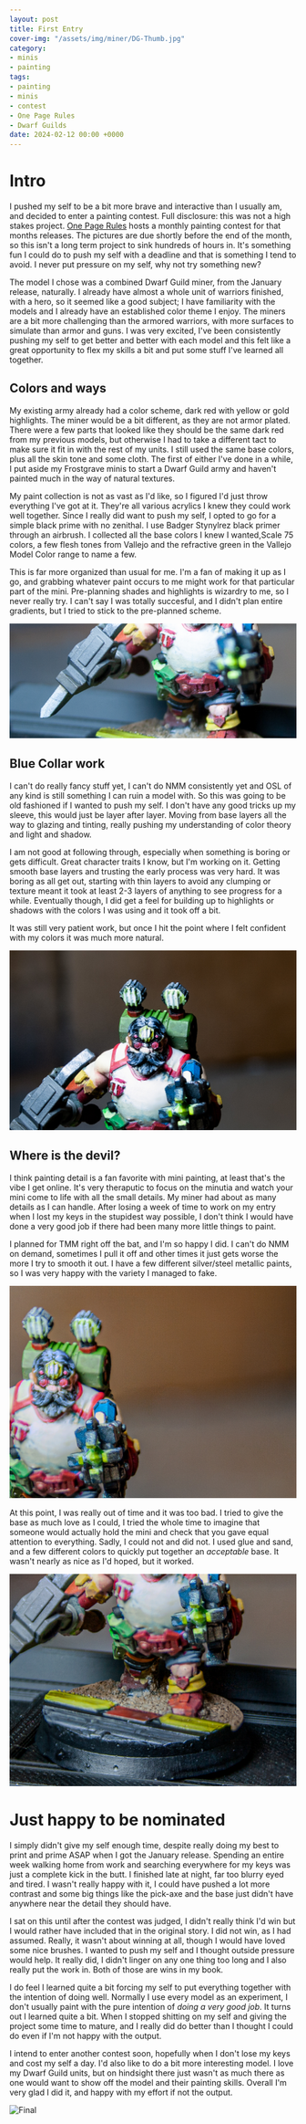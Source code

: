 ```yaml
---
layout: post
title: First Entry
cover-img: "/assets/img/miner/DG-Thumb.jpg"
category:
- minis
- painting
tags:
- painting
- minis
- contest
- One Page Rules
- Dwarf Guilds
date: 2024-02-12 00:00 +0000
---
```

# Intro

I pushed my self to be a bit more brave and interactive than I usually am, and decided to enter a painting contest. Full disclosure: this was not a high stakes project. [One Page Rules](https://www.onepagerules.com) hosts a monthly painting contest for that months releases. The pictures are due shortly before the end of the month, so this isn't a long term project to sink hundreds of hours in. It's something fun I could do to push my self with a deadline and that is something I tend to avoid. I never put pressure on my self, why not try something new?

The model I chose was a combined Dwarf Guild miner, from the January release, naturally. I already have almost a whole unit of warriors finished, with a hero, so it seemed like a good subject; I have familiarity with the models and I already have an established color theme I enjoy. The miners are a bit more challenging than the armored warriors, with more surfaces to simulate than armor and guns. I was very excited, I've been consistently pushing my self to get better and better with each model and this felt like a great opportunity to flex my skills a bit and put some stuff I've learned all together. 


## Colors and ways

My existing army already had a color scheme, dark red with yellow or gold highlights. The miner would be a bit different, as they are not armor plated. There were a few parts that looked like they should be the same dark red from my previous models, but otherwise I had to take a different tact to make sure it fit in with the rest of my units. I still used the same base colors, plus all the skin tone and some cloth. The first of either I've done in a while, I put aside my Frostgrave minis to start a Dwarf Guild army and haven't painted much in the way of natural textures. 

My paint collection is not as vast as I'd like, so I figured I'd just throw everything I've got at it. They're all various acrylics I knew they could work well together. Since I really did want to push my self, I opted to go for a simple black prime with no zenithal. I use Badger Stynylrez black primer through an airbrush. I collected all the base colors I knew I wanted,Scale 75 colors, a few flesh tones from Vallejo and the refractive green in the Vallejo Model Color range to name a few. 

This is far more organized than usual for me. I'm a fan of making it up as I go, and grabbing whatever paint occurs to me might work for that particular part of the mini. Pre-planning shades and highlights is wizardry to me, so I never really try. I can't say I was totally succesful, and I didn't plan entire gradients, but I tried to stick to the pre-planned scheme. 

![Colors](/assets/img/miner/DG-Colors.jpg)

## Blue Collar work

I can't do really fancy stuff yet, I can't do NMM consistently yet and OSL of any kind is still something I can ruin a model with. So this was going to be old fashioned if I wanted to push my self. I don't have any good tricks up my sleeve, this would just be layer after layer. Moving from base layers all the way to glazing and tinting, really pushing my understanding of color theory and light and shadow. 

I am not good at following through, especially when something is boring or gets difficult. Great character traits I know, but I'm working on it. Getting smooth base layers and trusting the early process was very hard. It was boring as all get out, starting with thin layers to avoid any clumping or texture meant it took at least 2-3 layers of anything to see progress for a while. Eventually though, I did get a feel for building up to highlights or shadows with the colors I was using and it took off a bit. 

It was still very patient work, but once I hit the point where I felt confident with my colors it was much more natural. 

![Dirty Work](/assets/img/miner/DG-Zoom.jpg)

## Where is the devil?

I think painting detail is a fan favorite with mini painting, at least that's the vibe I get online. It's very theraputic to focus on the minutia and watch your mini come to life with all the small details. My miner had about as many details as I can handle. After losing a week of time to work on my entry when I lost my keys in the stupidest way possible, I don't think I would have done a very good job if there had been many more little things to paint. 

I planned for TMM right off the bat, and I'm so happy I did. I can't do NMM on demand, sometimes I pull it off and other times it just gets worse the more I try to smooth it out. I have a few different silver/steel metallic paints, so I was very happy with the variety I managed to fake. 

![Metallic](/assets/img/miner/DG-TMM.jpg)

At this point, I was really out of time and it was too bad. I tried to give the base as much love as I could, I tried the whole time to imagine that someone would actually hold the mini and check that you gave equal attention to everything. Sadly, I could not and did not. I used glue and sand, and a few different colors to quickly put together an *acceptable* base. It wasn't nearly as nice as I'd hoped, but it worked.

![Basic](/assets/img/miner/DG-Base.jpg) 

# Just happy to be nominated

I simply didn't give my self enough time, despite really doing my best to print and prime ASAP when I got the January release. Spending an entire week walking home from work and searching everywhere for my keys was just a complete kick in the butt. I finished late at night, far too blurry eyed and tired. I wasn't really happy with it, I could have pushed a lot more contrast and some big things like the pick-axe and the base just didn't have anywhere near the detail they should have. 

I sat on this until after the contest was judged, I didn't really think I'd win but I would rather have included that in the original story. I did not win, as I had assumed. Really, it wasn't about winning at all, though I would have loved some nice brushes. I wanted to push my self and I thought outside pressure would help. It really did, I didn't linger on any one thing too long and I also really put the work in. Both of those are wins in my book.

I do feel I learned quite a bit forcing my self to put everything together with the intention of doing well. Normally I use every model as an experiment, I don't usually paint with the pure intention of *doing a very good job*. It turns out I learned quite a bit. When I stopped shitting on my self and giving the project some time to mature, and I really did do better than I thought I could do even if I'm not happy with the output. 

I intend to enter another contest soon, hopefully when I don't lose my keys and cost my self a day. I'd also like to do a bit more interesting model. I love my Dwarf Guild units, but on hindsight there just wasn't as much there as one would want to show off the model and their painting skills. Overall I'm very glad I did it, and happy with my effort if not the output. 

![Final](/assets/img/miner/DG-Final.jpg)